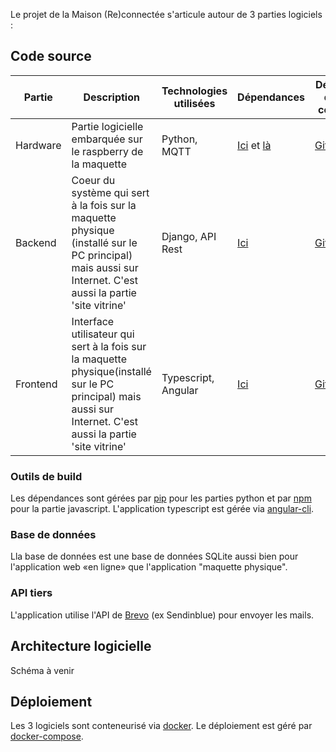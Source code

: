 Le projet de la Maison (Re)connectée s'articule autour de 3 parties logiciels :

## Code source

| Partie | Description | Technologies utilisées| Dépendances | Dépôt de code |
| --- | --- | --- | --- | --- |
Hardware | Partie logicielle embarquée sur le raspberry de la maquette | Python, MQTT| [Ici](https://gitlab.com/maison-reconnectee/mrc-hardware/-/blob/master/requirements-hardware.txt) et [là](https://gitlab.com/maison-reconnectee/mrc-hardware/-/blob/master/requirements-printer.txt)  | [GitLab](https://gitlab.com/maison-reconnectee/mrc-hardware)
Backend | Coeur du système qui sert à la fois sur la maquette physique (installé sur le PC principal) mais aussi sur Internet. C'est aussi la partie 'site vitrine' | Django, API Rest | [Ici](https://gitlab.com/maison-reconnectee/mrc-backend/-/blob/master/requirements.txt) | [GitLab](https://gitlab.com/maison-reconnectee/mrc-backend)
Frontend | Interface utilisateur qui sert à la fois sur la maquette physique(installé sur le PC principal) mais aussi sur Internet. C'est aussi la partie 'site vitrine' | Typescript, Angular | [Ici](https://gitlab.com/maison-reconnectee/mrc-frontend/-/blob/master/package.json)| [GitLab](https://gitlab.com/maison-reconnectee/mrc-frontend)

### Outils de build

Les dépendances sont gérées par [pip](https://pypi.org/project/pip/) pour les parties python et par [npm](https://www.npmjs.com/) pour la partie javascript. L'application typescript est gérée via [angular-cli](https://cli.angular.io/).

### Base de données

Lla base de données est une base de données SQLite aussi bien pour l'application web «en ligne» que l'application "maquette physique".


### API tiers

L'application utilise l'API de [Brevo](https://www.brevo.com/) (ex Sendinblue) pour envoyer les mails.


## Architecture logicielle

Schéma à venir

## Déploiement

Les 3 logiciels sont conteneurisé via [docker](https://www.docker.com/). Le déploiement est géré par [docker-compose](https://docs.docker.com/compose/).





